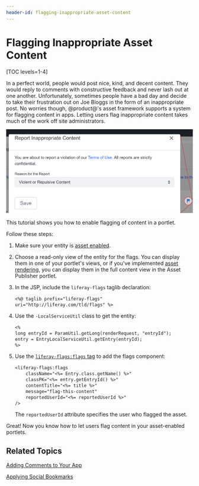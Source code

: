 ```yaml
---
header-id: flagging-inappropriate-asset-content
---
```


# Flagging Inappropriate Asset Content

[TOC levels=1-4]

In a perfect world, people would post nice, kind, and decent content. They would 
reply to comments with constructive feedback and never lash out at one another. 
Unfortunately, sometimes people have a bad day and decide to take their 
frustration out on Joe Bloggs in the form of an inappropriate post. No worries 
though, @product@'s asset framework supports a system for flagging content in 
apps. Letting users flag inappropriate content takes much of the work off site
administrators. 

![Figure 1: Flags for letting users mark objectionable content are enabled in the Message Boards portlet.](../../images/social-flags.png)

This tutorial shows you how to enable flagging of content in a portlet.

Follow these steps: 

1.  Make sure your entity is 
    [asset enabled](/docs/7-0/tutorials/-/knowledge_base/t/adding-updating-and-deleting-assets-for-custom-entities).

2.  Choose a read-only view of the entity for the flags. You can display 
    them in one of your portlet's views, or if you've implemented 
    [asset rendering](/docs/7-0/tutorials/-/knowledge_base/t/rendering-an-asset), 
    you can display them in the full content view in the Asset Publisher 
    portlet. 

3.  In the JSP, include the `liferay-flags` taglib declaration:

        <%@ taglib prefix="liferay-flags" uri="http://liferay.com/tld/flags" %>

4.  Use the `-LocalServiceUtil` class to get the entity:

        <%
        long entryId = ParamUtil.getLong(renderRequest, "entryId");
        entry = EntryLocalServiceUtil.getEntry(entryId);
        %>

5.  Use the [`liferay-flags:flags` tag](@app-ref@/collaboration/latest/taglibdocs/liferay-flags/flags.html) 
    to add the flags component:

        <liferay-flags:flags
        	className="<%= Entry.class.getName() %>"
        	classPK="<%= entry.getEntryId() %>"
        	contentTitle="<%= title %>"
        	message="flag-this-content"
        	reportedUserId="<%= reportedUserId %>"
        />

    The `reportedUserId` attribute specifies the user who flagged the asset.

Great! Now you know how to let users flag content in your asset-enabled portlets. 

## Related Topics

[Adding Comments to Your App](/docs/7-0/tutorials/-/knowledge_base/t/adding-comments-to-your-app)

[Applying Social Bookmarks](/docs/7-0/tutorials/-/knowledge_base/t/applying-social-bookmarks)
